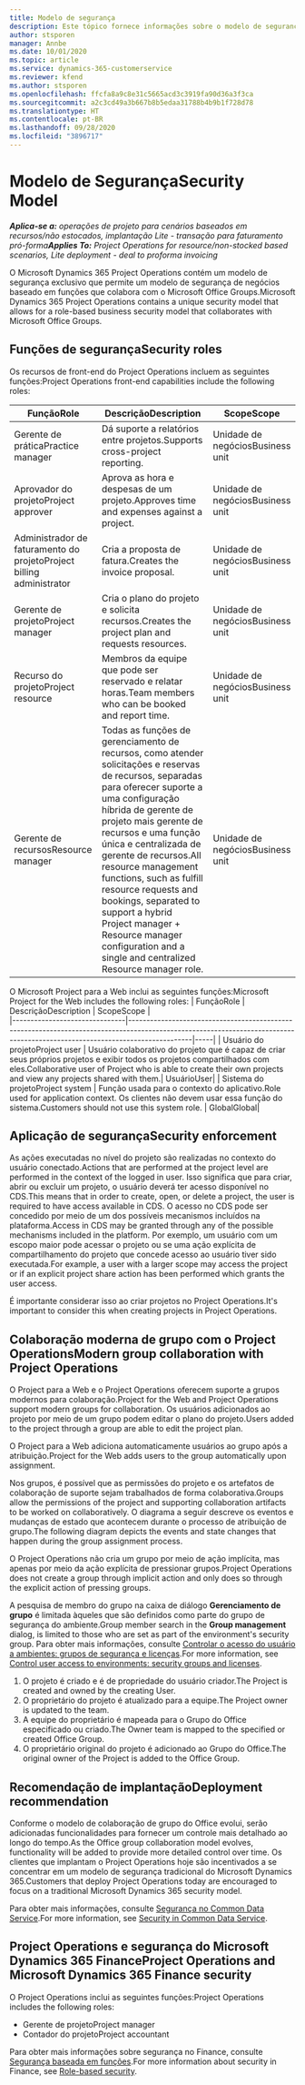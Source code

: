 ```yaml
---
title: Modelo de segurança
description: Este tópico fornece informações sobre o modelo de segurança no Dynamics 365 Project Operations.
author: stsporen
manager: Annbe
ms.date: 10/01/2020
ms.topic: article
ms.service: dynamics-365-customerservice
ms.reviewer: kfend
ms.author: stsporen
ms.openlocfilehash: ffcfa8a9c8e31c5665acd3c3919fa90d36a3f3ca
ms.sourcegitcommit: a2c3cd49a3b667b8b5edaa31788b4b9b1f728d78
ms.translationtype: HT
ms.contentlocale: pt-BR
ms.lasthandoff: 09/28/2020
ms.locfileid: "3896717"
---
```

# <a name="security-model"></a><span data-ttu-id="88d29-103">Modelo de Segurança</span><span class="sxs-lookup"><span data-stu-id="88d29-103">Security Model</span></span>

<span data-ttu-id="88d29-104">_**Aplica-se a:** operações de projeto para cenários baseados em recursos/não estocados, implantação Lite - transação para faturamento pró-forma_</span><span class="sxs-lookup"><span data-stu-id="88d29-104">_**Applies To:** Project Operations for resource/non-stocked based scenarios, Lite deployment - deal to proforma invoicing_</span></span>

<span data-ttu-id="88d29-105">O Microsoft Dynamics 365 Project Operations contém um modelo de segurança exclusivo que permite um modelo de segurança de negócios baseado em funções que colabora com o Microsoft Office Groups.</span><span class="sxs-lookup"><span data-stu-id="88d29-105">Microsoft Dynamics 365 Project Operations contains a unique security model that allows for a role-based business security model that collaborates with Microsoft Office Groups.</span></span> 


## <a name="security-roles"></a><span data-ttu-id="88d29-106">Funções de segurança</span><span class="sxs-lookup"><span data-stu-id="88d29-106">Security roles</span></span>
<span data-ttu-id="88d29-107">Os recursos de front-end do Project Operations incluem as seguintes funções:</span><span class="sxs-lookup"><span data-stu-id="88d29-107">Project Operations front-end capabilities include the following roles:</span></span>

| <span data-ttu-id="88d29-108">Função</span><span class="sxs-lookup"><span data-stu-id="88d29-108">Role</span></span>                          | <span data-ttu-id="88d29-109">Descrição</span><span class="sxs-lookup"><span data-stu-id="88d29-109">Description</span></span>                                                                                                                                                                 | <span data-ttu-id="88d29-110">Scope</span><span class="sxs-lookup"><span data-stu-id="88d29-110">Scope</span></span> |
|-------------------------------|-----------------------------------------------------------------------------------------------------------------------------------------------------------------------------|------|
| <span data-ttu-id="88d29-111">Gerente de prática</span><span class="sxs-lookup"><span data-stu-id="88d29-111">Practice manager</span></span>              | <span data-ttu-id="88d29-112">Dá suporte a relatórios entre projetos.</span><span class="sxs-lookup"><span data-stu-id="88d29-112">Supports cross-project reporting.</span></span>                                                                                                            | <span data-ttu-id="88d29-113">Unidade de negócios</span><span class="sxs-lookup"><span data-stu-id="88d29-113">Business unit</span></span>              |
| <span data-ttu-id="88d29-114">Aprovador do projeto</span><span class="sxs-lookup"><span data-stu-id="88d29-114">Project approver</span></span>              | <span data-ttu-id="88d29-115">Aprova as hora e despesas de um projeto.</span><span class="sxs-lookup"><span data-stu-id="88d29-115">Approves time and expenses against a project.</span></span>                                                                                                                              | <span data-ttu-id="88d29-116">Unidade de negócios</span><span class="sxs-lookup"><span data-stu-id="88d29-116">Business unit</span></span> |
| <span data-ttu-id="88d29-117">Administrador de faturamento do projeto</span><span class="sxs-lookup"><span data-stu-id="88d29-117">Project billing administrator</span></span> | <span data-ttu-id="88d29-118">Cria a proposta de fatura.</span><span class="sxs-lookup"><span data-stu-id="88d29-118">Creates the invoice proposal.</span></span>                                                                                                                                                 | <span data-ttu-id="88d29-119">Unidade de negócios</span><span class="sxs-lookup"><span data-stu-id="88d29-119">Business unit</span></span> |
| <span data-ttu-id="88d29-120">Gerente de projeto</span><span class="sxs-lookup"><span data-stu-id="88d29-120">Project manager</span></span>               | <span data-ttu-id="88d29-121">Cria o plano do projeto e solicita recursos.</span><span class="sxs-lookup"><span data-stu-id="88d29-121">Creates the project plan and requests resources.</span></span>                                                                                                                              | <span data-ttu-id="88d29-122">Unidade de negócios</span><span class="sxs-lookup"><span data-stu-id="88d29-122">Business unit</span></span> |
| <span data-ttu-id="88d29-123">Recurso do projeto</span><span class="sxs-lookup"><span data-stu-id="88d29-123">Project resource</span></span>              | <span data-ttu-id="88d29-124">Membros da equipe que pode ser reservado e relatar horas.</span><span class="sxs-lookup"><span data-stu-id="88d29-124">Team members who can be booked and report time.</span></span>                                                                                                          | <span data-ttu-id="88d29-125">Unidade de negócios</span><span class="sxs-lookup"><span data-stu-id="88d29-125">Business unit</span></span>|
| <span data-ttu-id="88d29-126">Gerente de recursos</span><span class="sxs-lookup"><span data-stu-id="88d29-126">Resource manager</span></span>              | <span data-ttu-id="88d29-127">Todas as funções de gerenciamento de recursos, como atender solicitações e reservas de recursos, separadas para oferecer suporte a uma configuração híbrida de gerente de projeto mais gerente de recursos e uma função única e centralizada de gerente de recursos.</span><span class="sxs-lookup"><span data-stu-id="88d29-127">All resource management functions, such as fulfill resource requests and bookings, separated to support a hybrid Project manager + Resource manager configuration and a single and centralized Resource manager role.</span></span> | <span data-ttu-id="88d29-128">Unidade de negócios</span><span class="sxs-lookup"><span data-stu-id="88d29-128">Business unit</span></span> |


<span data-ttu-id="88d29-129">O Microsoft Project para a Web inclui as seguintes funções:</span><span class="sxs-lookup"><span data-stu-id="88d29-129">Microsoft Project for the Web includes the following roles:</span></span>
| <span data-ttu-id="88d29-130">Função</span><span class="sxs-lookup"><span data-stu-id="88d29-130">Role</span></span>                          | <span data-ttu-id="88d29-131">Descrição</span><span class="sxs-lookup"><span data-stu-id="88d29-131">Description</span></span>                                                                                                          | <span data-ttu-id="88d29-132">Scope</span><span class="sxs-lookup"><span data-stu-id="88d29-132">Scope</span></span> |                                                       
|-------------------------------|-----------------------------------------------------------------------------------------------------------------------------------------------------------------------------|-----|
| <span data-ttu-id="88d29-133">Usuário do projeto</span><span class="sxs-lookup"><span data-stu-id="88d29-133">Project user</span></span> | <span data-ttu-id="88d29-134">Usuário colaborativo do projeto que é capaz de criar seus próprios projetos e exibir todos os projetos compartilhados com eles.</span><span class="sxs-lookup"><span data-stu-id="88d29-134">Collaborative user of Project who is able to create their own projects and view any projects shared with them.</span></span>| <span data-ttu-id="88d29-135">Usuário</span><span class="sxs-lookup"><span data-stu-id="88d29-135">User</span></span>|
| <span data-ttu-id="88d29-136">Sistema do projeto</span><span class="sxs-lookup"><span data-stu-id="88d29-136">Project system</span></span> | <span data-ttu-id="88d29-137">Função usada para o contexto do aplicativo.</span><span class="sxs-lookup"><span data-stu-id="88d29-137">Role used for application context.</span></span> <span data-ttu-id="88d29-138">Os clientes não devem usar essa função do sistema.</span><span class="sxs-lookup"><span data-stu-id="88d29-138">Customers should not use this system role.</span></span> | <span data-ttu-id="88d29-139">Global</span><span class="sxs-lookup"><span data-stu-id="88d29-139">Global</span></span>|

## <a name="security-enforcement"></a><span data-ttu-id="88d29-140">Aplicação de segurança</span><span class="sxs-lookup"><span data-stu-id="88d29-140">Security enforcement</span></span>
<span data-ttu-id="88d29-141">As ações executadas no nível do projeto são realizadas no contexto do usuário conectado.</span><span class="sxs-lookup"><span data-stu-id="88d29-141">Actions that are performed at the project level are performed in the context of the logged in user.</span></span> <span data-ttu-id="88d29-142">Isso significa que para criar, abrir ou excluir um projeto, o usuário deverá ter acesso disponível no CDS.</span><span class="sxs-lookup"><span data-stu-id="88d29-142">This means that in order to create, open, or delete a project, the user is required to have access available in CDS.</span></span> <span data-ttu-id="88d29-143">O acesso no CDS pode ser concedido por meio de um dos possíveis mecanismos incluídos na plataforma.</span><span class="sxs-lookup"><span data-stu-id="88d29-143">Access in CDS may be granted through any of the possible mechanisms included in the platform.</span></span> <span data-ttu-id="88d29-144">Por exemplo, um usuário com um escopo maior pode acessar o projeto ou se uma ação explícita de compartilhamento do projeto que concede acesso ao usuário tiver sido executada.</span><span class="sxs-lookup"><span data-stu-id="88d29-144">For example, a user with a larger scope may access the project or if an explicit project share action has been performed which grants the user access.</span></span>

<span data-ttu-id="88d29-145">É importante considerar isso ao criar projetos no Project Operations.</span><span class="sxs-lookup"><span data-stu-id="88d29-145">It's important to consider this when creating projects in Project Operations.</span></span>

## <a name="modern-group-collaboration-with-project-operations"></a><span data-ttu-id="88d29-146">Colaboração moderna de grupo com o Project Operations</span><span class="sxs-lookup"><span data-stu-id="88d29-146">Modern group collaboration with Project Operations</span></span>
<span data-ttu-id="88d29-147">O Project para a Web e o Project Operations oferecem suporte a grupos modernos para colaboração.</span><span class="sxs-lookup"><span data-stu-id="88d29-147">Project for the Web and Project Operations support modern groups for collaboration.</span></span> <span data-ttu-id="88d29-148">Os usuários adicionados ao projeto por meio de um grupo podem editar o plano do projeto.</span><span class="sxs-lookup"><span data-stu-id="88d29-148">Users added to the project through a group are able to edit the project plan.</span></span>

<span data-ttu-id="88d29-149">O Project para a Web adiciona automaticamente usuários ao grupo após a atribuição.</span><span class="sxs-lookup"><span data-stu-id="88d29-149">Project for the Web adds users to the group automatically upon assignment.</span></span>

<span data-ttu-id="88d29-150">Nos grupos, é possível que as permissões do projeto e os artefatos de colaboração de suporte sejam trabalhados de forma colaborativa.</span><span class="sxs-lookup"><span data-stu-id="88d29-150">Groups allow the permissions of the project and supporting collaboration artifacts to be worked on collaboratively.</span></span> <span data-ttu-id="88d29-151">O diagrama a seguir descreve os eventos e mudanças de estado que acontecem durante o processo de atribuição de grupo.</span><span class="sxs-lookup"><span data-stu-id="88d29-151">The following diagram depicts the events and state changes that happen during the group assignment process.</span></span>

<span data-ttu-id="88d29-152">O Project Operations não cria um grupo por meio de ação implícita, mas apenas por meio da ação explícita de pressionar grupos.</span><span class="sxs-lookup"><span data-stu-id="88d29-152">Project Operations does not create a group through implicit action and only does so through the explicit action of pressing groups.</span></span>

<span data-ttu-id="88d29-153">A pesquisa de membro do grupo na caixa de diálogo **Gerenciamento de grupo** é limitada àqueles que são definidos como parte do grupo de segurança do ambiente.</span><span class="sxs-lookup"><span data-stu-id="88d29-153">Group member search in the **Group management** dialog, is limited to those who are set as part of the environment's security group.</span></span> <span data-ttu-id="88d29-154">Para obter mais informações, consulte [Controlar o acesso do usuário a ambientes: grupos de segurança e licenças](https://docs.microsoft.com/power-platform/admin/control-user-access).</span><span class="sxs-lookup"><span data-stu-id="88d29-154">For more information, see [Control user access to environments: security groups and licenses](https://docs.microsoft.com/power-platform/admin/control-user-access).</span></span>

1. <span data-ttu-id="88d29-155">O projeto é criado e é de propriedade do usuário criador.</span><span class="sxs-lookup"><span data-stu-id="88d29-155">The Project is created and owned by the creating User.</span></span>
2. <span data-ttu-id="88d29-156">O proprietário do projeto é atualizado para a equipe.</span><span class="sxs-lookup"><span data-stu-id="88d29-156">The Project owner is updated to the team.</span></span>
3. <span data-ttu-id="88d29-157">A equipe do proprietário é mapeada para o Grupo do Office especificado ou criado.</span><span class="sxs-lookup"><span data-stu-id="88d29-157">The Owner team is mapped to the specified or created Office Group.</span></span>
4. <span data-ttu-id="88d29-158">O proprietário original do projeto é adicionado ao Grupo do Office.</span><span class="sxs-lookup"><span data-stu-id="88d29-158">The original owner of the Project is added to the Office Group.</span></span>

## <a name="deployment-recommendation"></a><span data-ttu-id="88d29-159">Recomendação de implantação</span><span class="sxs-lookup"><span data-stu-id="88d29-159">Deployment recommendation</span></span>
<span data-ttu-id="88d29-160">Conforme o modelo de colaboração de grupo do Office evolui, serão adicionadas funcionalidades para fornecer um controle mais detalhado ao longo do tempo.</span><span class="sxs-lookup"><span data-stu-id="88d29-160">As the Office group collaboration model evolves, functionality will be added to provide more detailed control over time.</span></span> <span data-ttu-id="88d29-161">Os clientes que implantam o Project Operations hoje são incentivados a se concentrar em um modelo de segurança tradicional do Microsoft Dynamics 365.</span><span class="sxs-lookup"><span data-stu-id="88d29-161">Customers that deploy Project Operations today are encouraged to focus on a traditional Microsoft Dynamics 365 security model.</span></span>

<span data-ttu-id="88d29-162">Para obter mais informações, consulte [Segurança no Common Data Service](https://docs.microsoft.com/power-platform/admin/wp-security).</span><span class="sxs-lookup"><span data-stu-id="88d29-162">For more information, see [Security in Common Data Service](https://docs.microsoft.com/power-platform/admin/wp-security).</span></span>

## <a name="project-operations-and-microsoft-dynamics-365-finance-security"></a><span data-ttu-id="88d29-163">Project Operations e segurança do Microsoft Dynamics 365 Finance</span><span class="sxs-lookup"><span data-stu-id="88d29-163">Project Operations and Microsoft Dynamics 365 Finance security</span></span>
<span data-ttu-id="88d29-164">O Project Operations inclui as seguintes funções:</span><span class="sxs-lookup"><span data-stu-id="88d29-164">Project Operations includes the following roles:</span></span>

- <span data-ttu-id="88d29-165">Gerente de projeto</span><span class="sxs-lookup"><span data-stu-id="88d29-165">Project manager</span></span>
- <span data-ttu-id="88d29-166">Contador do projeto</span><span class="sxs-lookup"><span data-stu-id="88d29-166">Project accountant</span></span>

<span data-ttu-id="88d29-167">Para obter mais informações sobre segurança no Finance, consulte [Segurança baseada em funções](https://docs.microsoft.com/dynamics365/fin-ops-core/dev-itpro/sysadmin/role-based-security).</span><span class="sxs-lookup"><span data-stu-id="88d29-167">For more information about security in Finance, see [Role-based security](https://docs.microsoft.com/dynamics365/fin-ops-core/dev-itpro/sysadmin/role-based-security).</span></span>


